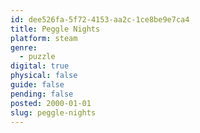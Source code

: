 ```yaml
---
id: dee526fa-5f72-4153-aa2c-1ce8be9e7ca4
title: Peggle Nights
platform: steam
genre:
  - puzzle
digital: true
physical: false
guide: false
pending: false
posted: 2000-01-01
slug: peggle-nights
---
```

